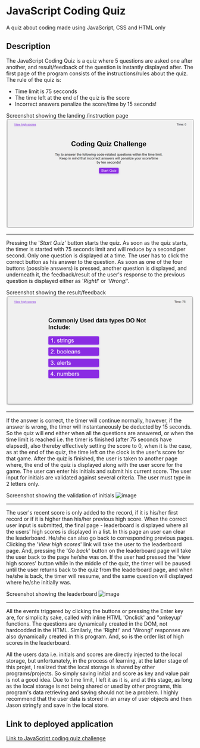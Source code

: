 # JavaScript Coding Quiz
A quiz about coding made using JavaScript, CSS and HTML only

## Description
The JavaScript Coding Quiz is a quiz where 5 questions are asked one after another, and result/feedback of the question is instantly displayed after. The first page of the program consists of the instructions/rules about the quiz. The rule of the quiz is:
* Time limit is 75 secconds
* The time left at the end of the quiz is the score
* Incorrect answers penalize the score/time by 15 seconds!
  
Screenshot showing the landing /instruction page
![image](./assets/image/landing-page.png)
* * *

Pressing the '*Start Quiz*' button starts the quiz. As soon as the quiz starts, the timer is started with 75 seconds limit and will reduce by a second per second.
Only one question is displayed at a time. The user has to click the correct button as his answer to the question. As soon as one of the four buttons (possible answers) is pressed, another question is displayed, and underneath it, the feedback/result of the user's response to the previous question is displayed either as '*Right!*' or '*Wrong!*'.
 
Screenshot showing the result/feedback
![image](./assets/image/question.png)
* * *

If the answer is correct, the timer will continue normally, however, if the answer is wrong, the timer will instantaneously be deducted by 15 seconds. So the quiz will end either when all the questions are answered, or when the time limit is reached i.e. the timer is finished (after 75 seconds have elapsed), also thereby effectively setting the score to 0, when it is the case, as at the end of the quiz, the time left on the clock is the user's score for that game. After the quiz is finished, the user is taken to another page where, the end of the quiz is displayed along with the user score for the game. The user can enter his initials and submit his current score. The user input for initials are validated against several criteria. The user must type in 2 letters only.

Screenshot showing the validation of initials
![image](./assets/image/result-page.png)
* * *

 



The user's recent score is only added to the record, if it is his/her first record or if it is higher than his/her previous high score. When the correct user input is submitted, the final page - leaderboard is displayed where all the users' high scores is displayed in a list.  In this page an user can clear the leaderboard. He/she can also go back to corresponding previous pages. Clicking the '*View high scores*' link will take the user to the leaderboard page. And, pressing the '*Go back*' button on the leaderboard page will take the user back to the page he/she was on. If the user had pressed the 'view high scores' button while in the middle of the quiz, the timer will be paused until the user returns back to the quiz from the leaderboard page, and when he/she is back, the timer will ressume, and the same question will displayed where he/she initially was.

Screenshot showing the leaderboard
![image](./assets/image/result-page.png)
* * *

All the events triggered by clicking the buttons or pressing the Enter key are, for simplicity sake, called with inline HTML 'Onclick' and "onkeyup' functions. The questions are dynamically created in the DOM, not hardcodded in the HTML. Similarly, the 'Right!' and 'Wrong!' responses are also dynamically created in this program. And, so is the order list of high scores in the leaderboard.

All the users data i.e. initials and scores are directly injected to the local storage, but unfortunately, in the process of learning, at the latter stage of this projet,  I realized that the local storage is shared by other programs/projects. So simply saving initial and score as key and value pair is not a good idea. Due to time limit, I left it as it is, and at this stage, as long as the local storage is not being shared or used by other programs, this program's data retrieving and saving should not be a problem. I highly recommend that the user data is stored in an array of user objects and then Jason stringfy and save in the local store. 

## Link to deployed application
[Link to JavaScript coding quiz challenge](https://simplesuyash.github.io/password-generator/)


